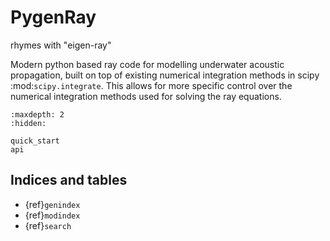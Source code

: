 # PygenRay
rhymes with "eigen-ray"

Modern python based ray code for modelling underwater acoustic propagation, built on top of existing numerical integration methods in scipy :mod:`scipy.integrate`. This allows for more specific control over the numerical integration methods used for solving the ray equations.

```{toctree}
:maxdepth: 2
:hidden:

quick_start
api

```

## Indices and tables
- {ref}`genindex`
- {ref}`modindex`
- {ref}`search`
